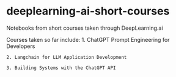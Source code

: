 # deeplearning-ai-short-courses
Notebooks from short courses taken through DeepLearning.ai

Courses taken so far include:
    1. ChatGPT Prompt Engineering for Developers

    2. Langchain for LLM Application Development
    
    3. Building Systems with the ChatGPT API